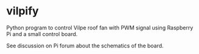 # vilpify

Python program to control Vilpe roof fan with PWM signal using Raspberry Pi and a small control board.

See discussion on Pi forum about the schematics of the board.
